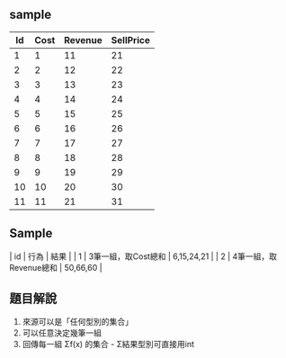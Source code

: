 ## sample

| Id  | Cost |  Revenue | SellPrice |
|---  |---   | ---      | --        |
| 1   | 1    | 11       | 21        |
| 2   | 2    | 12       | 22        |
| 3   | 3    | 13       | 23        |
| 4   | 4    | 14       | 24        |
| 5   | 5    | 15       | 25        |
| 6   | 6    | 16       | 26        |
| 7   | 7    | 17       | 27        |
| 8   | 8    | 18       | 28        |
| 9   | 9    | 19       | 29        |
| 10  | 10   | 20       | 30        |
| 11  | 11   | 21       | 31        |


## Sample

| id |   行為   |  結果 |
|  1 |  3筆一組，取Cost總和     | 6,15,24,21 |
|  2 |  4筆一組，取Revenue總和  | 50,66,60 |


## 題目解說

1. 來源可以是「任何型別的集合」
2. 可以任意決定幾筆一組
3. 回傳每一組 Σf(x) 的集合 - Σ結果型別可直接用int